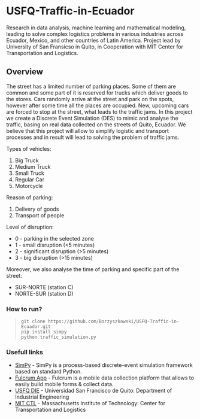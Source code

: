 # USFQ-Traffic-in-Ecuador
Research in data analysis, machine learning and mathematical modeling, leading to solve complex logistics problems in various industries across Ecuador, Mexico, and other countries of Latin America. Project lead by University of San Fransicso in Quito, in Cooperation with MIT Center for Transportation and Logistics.


## Overview

The street has a limited number of parking places. Some of them are common and some part of it is reserved for trucks which deliver goods to the stores. Cars randomly arrive at the street and park on the spots, however after some time all the places are occupied. New, upcoming cars are forced to stop at the street, what leads to the traffic jams. In this project we create a Discrete Event Simulation (DES) to mimic and analyse the traffic, basing on real data collected on the streets of Quito, Ecuador. We believe that this project will allow to simplify logistic and transport processes and in result will lead to solving the problem of traffic jams.

Types of vehicles:
1. Big Truck
2. Medium Truck
3. Small Truck
4. Regular Car
5. Motorcycle

Reason of parking:
1. Delivery of goods
2. Transport of people

Level of disruption:
- 0 - parking in the selected zone
- 1 - small disruption (<5 minutes)
- 2 - significant disruption (>5 minutes)
- 3 - big disruption (>15 minutes)

Moreover, we also analyse the time of parking and specific part of the street:
- SUR-NORTE (station C)
- NORTE-SUR (station D)



### How to run?
>~~~~
>git clone https://github.com/Borzyszkowski/USFQ-Traffic-in-Ecuador.git
>pip install simpy
>python traffic_simulation.py
>~~~~



### Usefull links

* [SimPy](https://simpy.readthedocs.io/en/latest/) - SimPy is a process-based discrete-event simulation framework based on standard Python.
* [Fulcrum App](https://www.fulcrumapp.com/) - Fulcrum is a mobile data collection platform that allows to easily build mobile forms & collect data.
* [USFQ DIE](https://www.usfq.edu.ec/programas_academicos/colegios/politecnico/Paginas/default.aspx) - Universidad San Francisco de Quito: Department of Industrial Engineering
* [MIT CTL](https://ctl.mit.edu/) - Massachusetts Institute of Technology:
 Center for Transportation and Logistics

